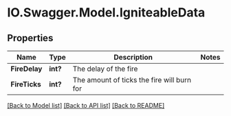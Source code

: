 # IO.Swagger.Model.IgniteableData
## Properties

Name | Type | Description | Notes
------------ | ------------- | ------------- | -------------
**FireDelay** | **int?** | The delay of the fire | 
**FireTicks** | **int?** | The amount of ticks the fire will burn for | 

[[Back to Model list]](../README.md#documentation-for-models) [[Back to API list]](../README.md#documentation-for-api-endpoints) [[Back to README]](../README.md)

